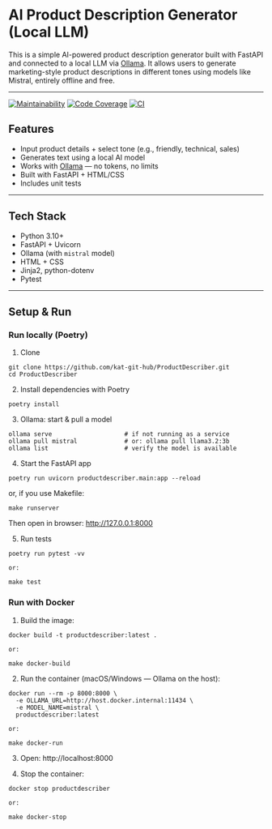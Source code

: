 # AI Product Description Generator (Local LLM)

This is a simple AI-powered product description generator built with FastAPI and connected to a local LLM via [Ollama](https://ollama.com). It allows users to generate marketing-style product descriptions in different tones using models like Mistral, entirely offline and free.

---
[![Maintainability](https://qlty.sh/badges/54e1e6d9-8911-4ac3-8302-b22a0619fcd6/maintainability.svg)](https://qlty.sh/gh/kat-git-hub/projects/ProductDescriber)   [![Code Coverage](https://qlty.sh/badges/54e1e6d9-8911-4ac3-8302-b22a0619fcd6/test_coverage.svg)](https://qlty.sh/gh/kat-git-hub/projects/ProductDescriber)   [![CI](https://github.com/kat-git-hub/ProductDescriber/actions/workflows/CI.yml/badge.svg)](https://github.com/kat-git-hub/ProductDescriber/actions/workflows/CI.yml)


## Features

- Input product details + select tone (e.g., friendly, technical, sales)
- Generates text using a local AI model
- Works with [Ollama](https://ollama.com) — no tokens, no limits
- Built with FastAPI + HTML/CSS
- Includes unit tests

---

## Tech Stack

- Python 3.10+
- FastAPI + Uvicorn
- Ollama (with `mistral` model)
- HTML + CSS
- Jinja2, python-dotenv
- Pytest

---

## Setup & Run

### Run locally (Poetry)

1. Clone
```
git clone https://github.com/kat-git-hub/ProductDescriber.git
cd ProductDescriber
```
2.  Install dependencies with Poetry
```
poetry install
```
3. Ollama: start & pull a model
```
ollama serve                    # if not running as a service
ollama pull mistral             # or: ollama pull llama3.2:3b
ollama list                     # verify the model is available
```
4. Start the FastAPI app
```
poetry run uvicorn productdescriber.main:app --reload
```
or, if you use Makefile:
```
make runserver
```

Then open in browser:
http://127.0.0.1:8000

5.  Run tests
```
poetry run pytest -vv

or:

make test
```

### Run with Docker

1. Build the image:
```
docker build -t productdescriber:latest .

or:

make docker-build
```
2. Run the container (macOS/Windows — Ollama on the host):
```
docker run --rm -p 8000:8000 \
  -e OLLAMA_URL=http://host.docker.internal:11434 \
  -e MODEL_NAME=mistral \
  productdescriber:latest

or:

make docker-run
```

3. Open: http://localhost:8000

4. Stop the container:
```
docker stop productdescriber

or:

make docker-stop
```